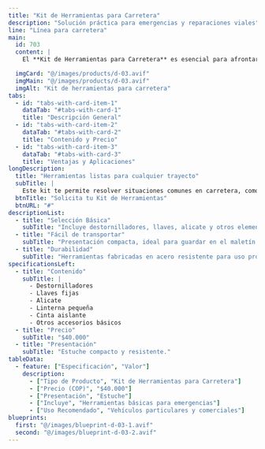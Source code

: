 ```yaml
---
title: "Kit de Herramientas para Carretera"
description: "Solución práctica para emergencias y reparaciones viales"
line: "Línea para carretera"
main:
  id: 703
  content: |
    El **Kit de Herramientas para Carretera** es esencial para afrontar imprevistos mecánicos en la vía. Incluye herramientas básicas seleccionadas para solucionar averías menores y facilitar la movilidad.

  imgCard: "@/images/products/d-03.avif"
  imgMain: "@/images/products/d-03.avif"
  imgAlt: "Kit de herramientas para carretera"
tabs:
  - id: "tabs-with-card-item-1"
    dataTab: "#tabs-with-card-1"
    title: "Descripción General"
  - id: "tabs-with-card-item-2"
    dataTab: "#tabs-with-card-2"
    title: "Contenido y Precio"
  - id: "tabs-with-card-item-3"
    dataTab: "#tabs-with-card-3"
    title: "Ventajas y Aplicaciones"
longDescription:
  title: "Herramientas listas para cualquier trayecto"
  subTitle: |
    Este kit te permite resolver situaciones comunes en carretera, como cambios de llanta, ajustes y reparaciones menores, brindando autonomía y seguridad en tus desplazamientos.
  btnTitle: "Solicita tu Kit de Herramientas"
  btnURL: "#"
descriptionList:
  - title: "Selección Básica"
    subTitle: "Incluye destornilladores, llaves, alicate y otros elementos esenciales."
  - title: "Fácil de transportar"
    subTitle: "Presentación compacta, ideal para guardar en el maletín del kit de carretera."
  - title: "Durabilidad"
    subTitle: "Herramientas fabricadas en acero resistente para uso prolongado."
specificationsLeft:
  - title: "Contenido"
    subTitle: |
      - Destornilladores
      - Llaves fijas
      - Alicate
      - Linterna pequeña
      - Cinta aislante
      - Otros accesorios básicos
  - title: "Precio"
    subTitle: "$40.000"
  - title: "Presentación"
    subTitle: "Estuche compacto y resistente."
tableData:
  - feature: ["Especificación", "Valor"]
    description:
      - ["Tipo de Producto", "Kit de Herramientas para Carretera"]
      - ["Precio (COP)", "$40.000"]
      - ["Presentación", "Estuche"]
      - ["Incluye", "Herramientas básicas para emergencias"]
      - ["Uso Recomendado", "Vehículos particulares y comerciales"]
blueprints:
  first: "@/images/blueprint-d-03-1.avif"
  second: "@/images/blueprint-d-03-2.avif"
---
```


